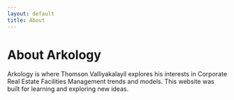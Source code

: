 ```yaml
---
layout: default
title: About
---
```


# About Arkology

Arkology is where Thomson Valliyakalayil explores his interests in Corporate Real Estate Facilities Management trends and models. This website was built for learning and exploring new ideas.
